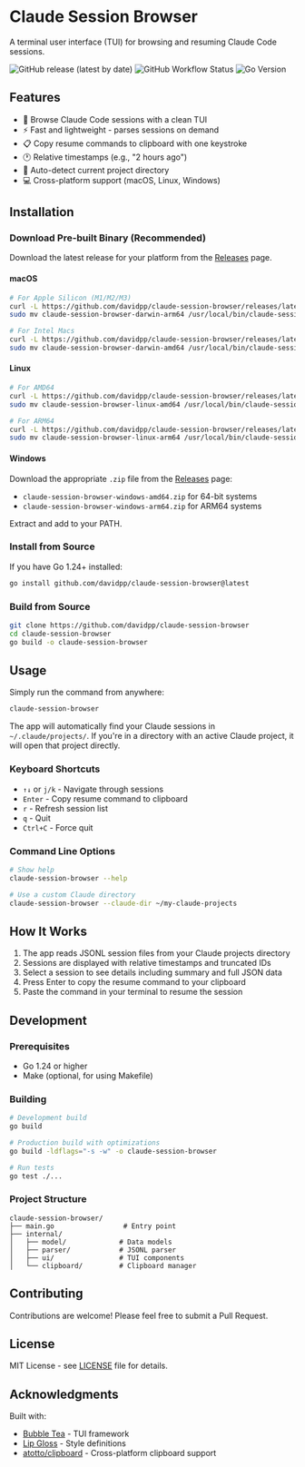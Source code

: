 # Claude Session Browser

A terminal user interface (TUI) for browsing and resuming Claude Code sessions.

![GitHub release (latest by date)](https://img.shields.io/github/v/release/davidpp/claude-session-browser)
![GitHub Workflow Status](https://img.shields.io/github/actions/workflow/status/davidpp/claude-session-browser/release.yml)
![Go Version](https://img.shields.io/badge/Go-1.24%2B-blue)

## Features

- 📁 Browse Claude Code sessions with a clean TUI
- ⚡ Fast and lightweight - parses sessions on demand
- 📋 Copy resume commands to clipboard with one keystroke
- 🕐 Relative timestamps (e.g., "2 hours ago")
- 📍 Auto-detect current project directory
- 💻 Cross-platform support (macOS, Linux, Windows)

## Installation

### Download Pre-built Binary (Recommended)

Download the latest release for your platform from the [Releases](https://github.com/davidpp/claude-session-browser/releases) page.

#### macOS

```bash
# For Apple Silicon (M1/M2/M3)
curl -L https://github.com/davidpp/claude-session-browser/releases/latest/download/claude-session-browser-darwin-arm64.tar.gz | tar xz
sudo mv claude-session-browser-darwin-arm64 /usr/local/bin/claude-session-browser

# For Intel Macs
curl -L https://github.com/davidpp/claude-session-browser/releases/latest/download/claude-session-browser-darwin-amd64.tar.gz | tar xz
sudo mv claude-session-browser-darwin-amd64 /usr/local/bin/claude-session-browser
```

#### Linux

```bash
# For AMD64
curl -L https://github.com/davidpp/claude-session-browser/releases/latest/download/claude-session-browser-linux-amd64.tar.gz | tar xz
sudo mv claude-session-browser-linux-amd64 /usr/local/bin/claude-session-browser

# For ARM64
curl -L https://github.com/davidpp/claude-session-browser/releases/latest/download/claude-session-browser-linux-arm64.tar.gz | tar xz
sudo mv claude-session-browser-linux-arm64 /usr/local/bin/claude-session-browser
```

#### Windows

Download the appropriate `.zip` file from the [Releases](https://github.com/davidpp/claude-session-browser/releases) page:
- `claude-session-browser-windows-amd64.zip` for 64-bit systems
- `claude-session-browser-windows-arm64.zip` for ARM64 systems

Extract and add to your PATH.

### Install from Source

If you have Go 1.24+ installed:

```bash
go install github.com/davidpp/claude-session-browser@latest
```

### Build from Source

```bash
git clone https://github.com/davidpp/claude-session-browser
cd claude-session-browser
go build -o claude-session-browser
```

## Usage

Simply run the command from anywhere:

```bash
claude-session-browser
```

The app will automatically find your Claude sessions in `~/.claude/projects/`. If you're in a directory with an active Claude project, it will open that project directly.

### Keyboard Shortcuts

- `↑↓` or `j/k` - Navigate through sessions
- `Enter` - Copy resume command to clipboard
- `r` - Refresh session list
- `q` - Quit
- `Ctrl+C` - Force quit

### Command Line Options

```bash
# Show help
claude-session-browser --help

# Use a custom Claude directory
claude-session-browser --claude-dir ~/my-claude-projects
```

## How It Works

1. The app reads JSONL session files from your Claude projects directory
2. Sessions are displayed with relative timestamps and truncated IDs
3. Select a session to see details including summary and full JSON data
4. Press Enter to copy the resume command to your clipboard
5. Paste the command in your terminal to resume the session

## Development

### Prerequisites

- Go 1.24 or higher
- Make (optional, for using Makefile)

### Building

```bash
# Development build
go build

# Production build with optimizations
go build -ldflags="-s -w" -o claude-session-browser

# Run tests
go test ./...
```

### Project Structure

```
claude-session-browser/
├── main.go                 # Entry point
├── internal/
│   ├── model/             # Data models
│   ├── parser/            # JSONL parser
│   ├── ui/                # TUI components
│   └── clipboard/         # Clipboard manager
```

## Contributing

Contributions are welcome! Please feel free to submit a Pull Request.

## License

MIT License - see [LICENSE](LICENSE) file for details.

## Acknowledgments

Built with:
- [Bubble Tea](https://github.com/charmbracelet/bubbletea) - TUI framework
- [Lip Gloss](https://github.com/charmbracelet/lipgloss) - Style definitions
- [atotto/clipboard](https://github.com/atotto/clipboard) - Cross-platform clipboard support